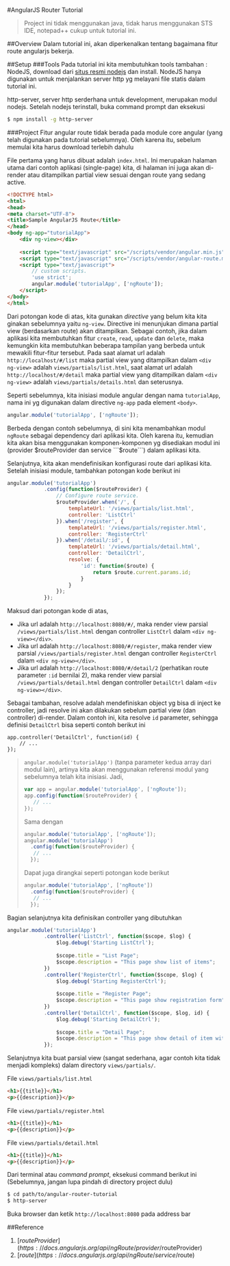 #AngularJS Router Tutorial

> Project ini tidak menggunakan java, tidak harus menggunakan STS IDE, notepad++ cukup untuk tutorial ini.

##Overview
Dalam tutorial ini, akan diperkenalkan tentang bagaimana fitur route angularjs bekerja.

##Setup
###Tools
Pada tutorial ini kita membutuhkan tools tambahan : 
NodeJS, download dari [situs resmi nodejs](https://nodejs.org/en/download/) dan install. NodeJS hanya digunakan untuk menjalankan server http yg melayani file statis dalam tutorial ini.

http-server, server http serderhana untuk development, merupakan modul nodejs. Setelah nodejs terinstall, buka command prompt dan eksekusi 
```sh
$ npm install -g http-server
```

###Project
Fitur angular route tidak berada pada module core angular (yang telah digunakan pada tutorial sebelumnya). Oleh karena itu, sebelum memulai kita harus download terlebih dahulu

File pertama yang harus dibuat adalah ```index.html```. Ini merupakan halaman utama dari contoh aplikasi (single-page) kita, di halaman ini juga akan di-render atau ditampilkan partial view sesuai dengan route yang sedang active.

```html
<!DOCTYPE html>
<html>
<head>
<meta charset="UTF-8">
<title>Sample AngularJS Route</title>
</head>
<body ng-app="tutorialApp">
    <div ng-view></div>
    
	<script type="text/javascript" src="/scripts/vendor/angular.min.js"></script>
    <script type="text/javascript" src="/scripts/vendor/angular-route.min.js"></script>
	<script type="text/javascript">
		// custom scripts.
		'use strict';
		angular.module('tutorialApp', ['ngRoute']);
	</script>
</body>
</html>
```

Dari potongan kode di atas, kita gunakan _directive_ yang belum kita kita ginakan sebelumnya yaitu ```ng-view```. Directive ini menunjukan dimana partial view (berdasarkan route) akan ditampilkan. Sebagai contoh, jika dalam aplikasi kita membutuhkan fitur ```create```, ```read```, ```update``` dan ```delete```, maka kemungkin kita membutuhkan beberapa tampilan yang berbeda untuk mewakili fitur-fitur tersebut. Pada saat alamat url adalah ```http://localhost/#/list``` maka partial view yang ditampilkan dalam ```<div ng-view>``` adalah ```views/partials/list.html```, saat alamat url adalah ```http://localhost/#/detail``` maka partial view yang ditampilkan dalam ```<div ng-view>``` adalah ```views/partials/details.html``` dan seterusnya.

Seperti sebelumnya, kita inisiasi module angular dengan nama ```tutorialApp```, nama ini yg digunakan dalam directive ```ng-app``` pada element ```<body>```.

```js
angular.module('tutorialApp', ['ngRoute']);
```

Berbeda dengan contoh sebelumnya, di sini kita menambahkan modul ```ngRoute``` sebagai dependency dari aplikasi kita. Oleh karena itu, kemudian kita akan bisa menggunakan komponen-komponen yg disediakan modul ini (provider $routeProvider dan service ```$route```) dalam aplikasi kita.

Selanjutnya, kita akan mendefinisikan konfigurasi route dari aplikasi kita. Setelah inisiasi module, tambahkan potongan kode berikut ini
```js
angular.module('tutorialApp')
            .config(function($routeProvider) {
                // Configure route service.
                $routeProvider.when('/', {
                    templateUrl: '/views/partials/list.html',
                    controller: 'ListCtrl'
                }).when('/register', {
                    templateUrl: '/views/partials/register.html',
                    controller: 'RegisterCtrl'
                }).when('/detail/:id', {
                    templateUrl: '/views/partials/detail.html',
                    controller: 'DetailCtrl',
                    resolve: {
                        'id': function($route) {
                            return $route.current.params.id;
                        }
                    }
                });
            });
```

Maksud dari potongan kode di atas,
- Jika url adalah ```http://localhost:8080/#/```, maka render view parsial ```/views/partials/list.html``` dengan controller ```ListCtrl``` dalam ```<div ng-view></div>```.
- Jika url adalah ```http://localhost:8080/#/register```, maka render view parsial ```/views/partials/register.html``` dengan controller ```RegisterCtrl``` dalam ```<div ng-view></div>```.
- Jika url adalah ```http://localhost:8080/#/detail/2``` (perhatikan route parameter ```:id``` bernilai 2), maka render view parsial ```/views/partials/detail.html``` dengan controller ```DetailCtrl``` dalam ```<div ng-view></div>```.

Sebagai tambahan, resolve adalah mendefiniskan object yg bisa di inject ke controller, jadi resolve ini akan dilakukan sebelum partial view (dan controller) di-render. Dalam contoh ini, kita resolve ```id``` parameter, sehingga definisi ```DetailCtrl``` bisa seperti contoh berikut ini
```
app.controller('DetailCtrl', function(id) {
    // ...
});
```

> ```angular.module('tutorialApp')``` (tanpa parameter kedua array dari modul lain), artinya kita akan menggunakan referensi modul yang sebelumnya telah kita inisiasi.
> Jadi,
> ```js
> var app = angular.module('tutorialApp', ['ngRoute']);
> app.config(function($routeProvider) {
>    // ...
> });
> ```
> 
> Sama dengan
> ```js
> angular.module('tutorialApp', ['ngRoute']);
> angular.module('tutorialApp')
>   .config(function($routeProvider) {
>    // ...
>   });
> ```
>
> Dapat juga dirangkai seperti potongan kode berikut
> 
> ```js
> angular.module('tutorialApp', ['ngRoute'])
>   .config(function($routeProvider) {
>    // ...
>   });
> ```

Bagian selanjutnya kita definisikan controller yang dibutuhkan

```js
angular.module('tutorialApp')
            .controller('ListCtrl', function($scope, $log) {
                $log.debug('Starting ListCtrl');
                
                $scope.title = "List Page";
                $scope.description = "This page show list of items";
            })
            .controller('RegisterCtrl', function($scope, $log) {
                $log.debug('Starting RegisterCtrl');
                
                $scope.title = "Register Page";
                $scope.description = "This page show registration form";
            })
            .controller('DetailCtrl', function($scope, $log, id) {
                $log.debug('Starting DetailCtrl');
                
                $scope.title = "Detail Page";
                $scope.description = "This page show detail of item with id : " + id;
            });
```

Selanjutnya kita buat parsial view (sangat sederhana, agar contoh kita tidak menjadi kompleks) dalam directory ```views/partials/```.

File ```views/partials/list.html```
```html
<h1>{{title}}</h1>
<p>{{description}}</p>
```

File ```views/partials/register.html```
```html
<h1>{{title}}</h1>
<p>{{description}}</p>
```

File ```views/partials/detail.html```
```html
<h1>{{title}}</h1>
<p>{{description}}</p>
```

Dari terminal atau _command prompt_, eksekusi command berikut ini (Sebelumnya, jangan lupa pindah di directory project dulu)
```sh
$ cd path/to/angular-router-tutorial
$ http-server
```

Buka browser dan ketik ```http://localhost:8080``` pada address bar

##Reference
1. [$routeProvider](https://docs.angularjs.org/api/ngRoute/provider/$routeProvider)
2. [$route](https://docs.angularjs.org/api/ngRoute/service/$route)